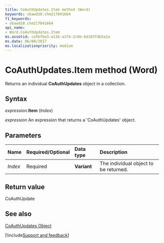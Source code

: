 ```yaml
---
title: CoAuthUpdates.Item method (Word)
keywords: vbawd10.chm217841664
f1_keywords:
- vbawd10.chm217841664
api_name:
- Word.CoAuthUpdates.Item
ms.assetid: ca5bfbe3-a116-a1f4-2c6b-bd383f4b5a3a
ms.date: 06/08/2017
ms.localizationpriority: medium
---
```



# CoAuthUpdates.Item method (Word)

Returns an individual **CoAuthUpdates** object in a collection.


## Syntax

_expression_.**Item** (_Index_)

 _expression_ An expression that returns a 'CoAuthUpdates' object.


## Parameters



|Name|Required/Optional|Data type|Description|
|:-----|:-----|:-----|:-----|
| _Index_|Required| **Variant**|The individual object to be returned.|

## Return value

CoAuthUpdate


## See also



[CoAuthUpdates Object](overview/Word.md)

[!include[Support and feedback](~/includes/feedback-boilerplate.md)]